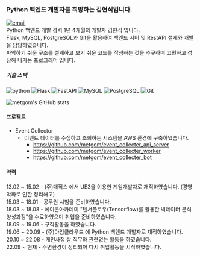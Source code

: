 ### Python 백엔드 개발자를 희망하는 김현식입니다.
<a href=mailto:kmania1@naver.com>![email](https://img.shields.io/badge/_-kmania1@naver.com-03C75A?style=flat-square&logo=Naver&logoColor=white)</a>  
Python 백엔드 개발 경력 1년 4개월의 개발자 김현식 입니다.  
Flask, MySQL, PostgreSQL과 Git을 활용하여 백엔드 서버 및 RestAPI 설계와 개발을 담당하였습니다.  
파악하기 쉬운 구조를 설계하고 보기 쉬운 코드를 작성하는 것을 추구하며 고민하고 성장해 나가는 프로그래머 입니다.  

##### 기술 스택  
![python](https://img.shields.io/badge/_-Python_3.9-blue?style=flat-square&logo=Python&logoColor=white)
![Flask](https://img.shields.io/badge/_-Flask-black?style=flat-square&logo=Flask&logoColor=white)
![FastAPI](https://img.shields.io/badge/_-FastAPI-009688?style=flat-square&logo=FastAPI&logoColor=white)
![MySQL](https://img.shields.io/badge/_-MySQL-4479A1?style=flat-square&logo=MySQL&logoColor=white)
![PostgreSQL](https://img.shields.io/badge/_-PostgreSQL-4169E1?style=flat-square&logo=PostgreSQL&logoColor=white)
![Git](https://img.shields.io/badge/_-Git-F05032?style=flat-square&logo=Git&logoColor=white)

![metgom's GitHub stats](https://github-readme-stats.vercel.app/api?username=metgom&show_icons=true&theme=transparent)

#### 프로젝트
- Event Collector
  - 이벤트 데이터를 수집하고 조회하는 시스템을 AWS 환경에 구축하였습니다.
    - https://github.com/metgom/event_collecter_api_server  
    - https://github.com/metgom/event_collecter_worker
    - https://github.com/metgom/event_collecter_bot


#### 약력
13.02 ~ 15.02 - (주)매직스 에서 UE3을 이용한 게임개발자로 재직하였습니다. (경영악화로 인한 정리해고)  
15.03 ~ 18.01 - 공무원 시험을 준비하였습니다.  
18.03 ~ 18.08 - 에이콘아카데미 "텐서플로우(Tensorflow)를 활용한 빅데이터 분석 양성과정"을 수료하였으며 취업을 준비하였습니다.  
18.09 ~ 19.06 - 구직활동을 하였습니다.  
19.06 ~ 20.09 - (주)아임클라우드 에 Python 백엔드 개발자로 재직하였습니다.  
20.10 ~ 22.08 - 개인사정 상 직무와 관련없는 활동을 하였습니다.  
22.09 ~ 현재 - 주변환경이 정리되어 다시 취업활동을 시작하였습니다.  

